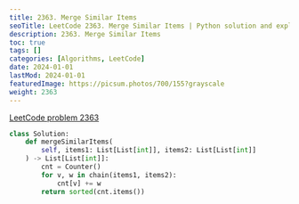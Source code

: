 ```yaml
---
title: 2363. Merge Similar Items
seoTitle: LeetCode 2363. Merge Similar Items | Python solution and explanation
description: 2363. Merge Similar Items
toc: true
tags: []
categories: [Algorithms, LeetCode]
date: 2024-01-01
lastMod: 2024-01-01
featuredImage: https://picsum.photos/700/155?grayscale
weight: 2363
---
```


[LeetCode problem 2363](https://leetcode.com/problems/merge-similar-items/)

```python
class Solution:
    def mergeSimilarItems(
        self, items1: List[List[int]], items2: List[List[int]]
    ) -> List[List[int]]:
        cnt = Counter()
        for v, w in chain(items1, items2):
            cnt[v] += w
        return sorted(cnt.items())

```

